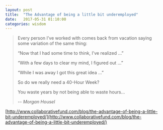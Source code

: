 ```yaml
---
layout: post
title:  "The Advantage of being a little bit underemployed"
date:   2017-05-31 01:10:00
categories: wisdom
---
```


> Every person I’ve worked with comes back from vacation saying some variation of the same thing:
>
> “Now that I had some time to think, I’ve realized …”
>
> “With a few days to clear my mind, I figured out …”
>
> “While I was away I got this great idea …”
>
> So do we really need a 40-Hour Week?
>
> You waste years by not being able to waste hours...
>
> -- <cite>Morgan Housel</cite>


[http://www.collaborativefund.com/blog/the-advantage-of-being-a-little-bit-underemployed/](http://www.collaborativefund.com/blog/the-advantage-of-being-a-little-bit-underemployed/)

